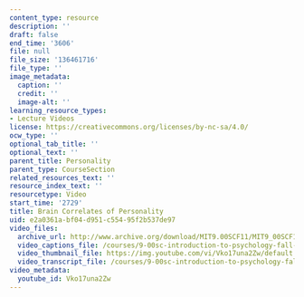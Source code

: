 ```yaml
---
content_type: resource
description: ''
draft: false
end_time: '3606'
file: null
file_size: '136461716'
file_type: ''
image_metadata:
  caption: ''
  credit: ''
  image-alt: ''
learning_resource_types:
- Lecture Videos
license: https://creativecommons.org/licenses/by-nc-sa/4.0/
ocw_type: ''
optional_tab_title: ''
optional_text: ''
parent_title: Personality
parent_type: CourseSection
related_resources_text: ''
resource_index_text: ''
resourcetype: Video
start_time: '2729'
title: Brain Correlates of Personality
uid: e2a0361a-bf04-d951-c554-95f2b537de97
video_files:
  archive_url: http://www.archive.org/download/MIT9.00SCF11/MIT9_00SCF11_lec16_300k.mp4
  video_captions_file: /courses/9-00sc-introduction-to-psychology-fall-2011/c81fbf7bb30f5729b7076d55646f1aef_Vko17una2Zw.vtt
  video_thumbnail_file: https://img.youtube.com/vi/Vko17una2Zw/default.jpg
  video_transcript_file: /courses/9-00sc-introduction-to-psychology-fall-2011/e7d81048b1d8ab9c0bad990e8e1f7d1b_Vko17una2Zw.pdf
video_metadata:
  youtube_id: Vko17una2Zw
---
```

